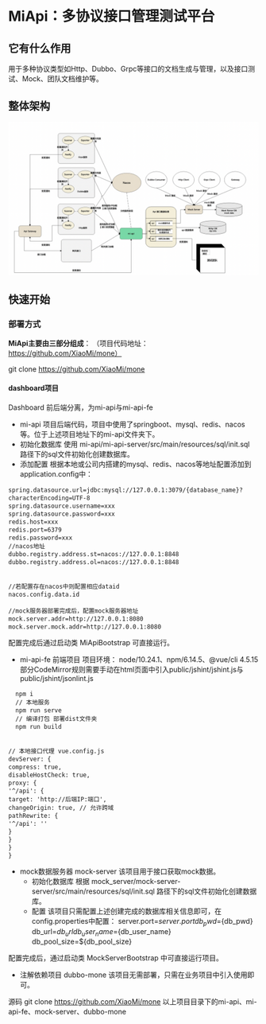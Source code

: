 
# MiApi：多协议接口管理测试平台
## 它有什么作用
用于多种协议类型如Http、Dubbo、Grpc等接口的文档生成与管理，以及接口测试、Mock、团队文档维护等。
## 整体架构
![img.png](img.png)
## 快速开始
### 部署方式
**MiApi主要由三部分组成**：
（项目代码地址：https://github.com/XiaoMi/mone）

git clone https://github.com/XiaoMi/mone

####  dashboard项目
Dashboard 前后端分离，为mi-api与mi-api-fe
- mi-api
  项目后端代码，项目中使用了springboot、mysql、redis、nacos等。位于上述项目地址下的mi-api文件夹下。
- 初始化数据库
  使用 mi-api/mi-api-server/src/main/resources/sql/init.sql  路径下的sql文件初始化创建数据库。
- 添加配置
  根据本地或公司内搭建的mysql、redis、nacos等地址配置添加到application.config中：
```
spring.datasource.url=jdbc:mysql://127.0.0.1:3079/{database_name}?characterEncoding=UTF-8
spring.datasource.username=xxx
spring.datasource.password=xxx
redis.host=xxx
redis.port=6379
redis.password=xxx
//nacos地址
dubbo.registry.address.st=nacos://127.0.0.1:8848
dubbo.registry.address.ol=nacos://127.0.0.1:8848


//若配置存在nacos中则配置相应dataid
nacos.config.data.id

//mock服务器部署完成后，配置mock服务器地址
mock.server.addr=http://127.0.0.1:8080
mock.server.mock.addr=http://127.0.0.1:8080
```

配置完成后通过启动类 MiApiBootstrap 可直接运行。
- mi-api-fe  前端项目
  项目环境： node/10.24.1、npm/6.14.5、@vue/cli 4.5.15
  部分CodeMirror规则需要手动在html页面中引入public/jshint/jshint.js与public/jshint/jsonlint.js
```  // 安装依赖
  npm i
  // 本地服务
  npm run serve
  // 编译打包 部署dist文件夹
  npm run build


// 本地接口代理 vue.config.js
devServer: {
compress: true,
disableHostCheck: true,
proxy: {
'^/api': {
target: 'http://后端IP:端口',
changeOrigin: true, // 允许跨域
pathRewrite: {
'^/api': ''
}
}
}
}
```
- mock数据服务器 mock-server
  该项目用于接口获取mock数据。
    - 初始化数据库
      根据 mock_server/mock-server-server/src/main/resources/sql/init.sql 路径下的sql文件初始化创建数据库。
    - 配置
      该项目只需配置上述创建完成的数据库相关信息即可，在config.properties中配置：
      server.port=${server.port}
      db_pwd=${db_pwd}
      db_url=${db_url}
      db_user_name=${db_user_name}
      db_pool_size=${db_pool_size}


配置完成后，通过启动类 MockServerBootstrap 中可直接运行项目。
- 注解依赖项目 dubbo-mone
  该项目无需部署，只需在业务项目中引入使用即可。

源码
git clone https://github.com/XiaoMi/mone
以上项目目录下的mi-api、mi-api-fe、mock-server、dubbo-mone